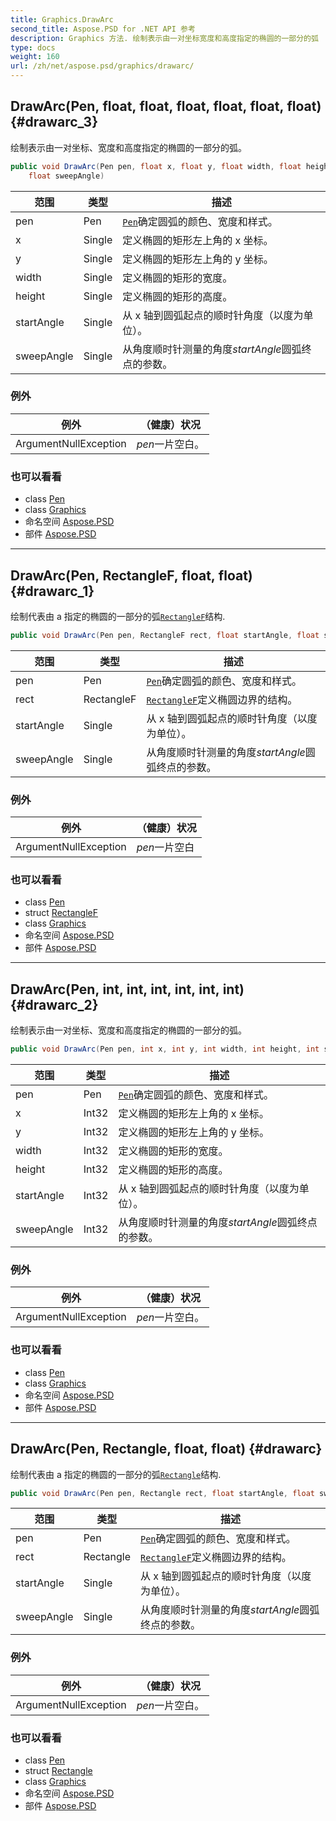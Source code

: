 ```yaml
---
title: Graphics.DrawArc
second_title: Aspose.PSD for .NET API 参考
description: Graphics 方法. 绘制表示由一对坐标宽度和高度指定的椭圆的一部分的弧
type: docs
weight: 160
url: /zh/net/aspose.psd/graphics/drawarc/
---
```

## DrawArc(Pen, float, float, float, float, float, float) {#drawarc_3}

绘制表示由一对坐标、宽度和高度指定的椭圆的一部分的弧。

```csharp
public void DrawArc(Pen pen, float x, float y, float width, float height, float startAngle, 
    float sweepAngle)
```

| 范围 | 类型 | 描述 |
| --- | --- | --- |
| pen | Pen | [`Pen`](../../pen/)确定圆弧的颜色、宽度和样式。 |
| x | Single | 定义椭圆的矩形左上角的 x 坐标。 |
| y | Single | 定义椭圆的矩形左上角的 y 坐标。 |
| width | Single | 定义椭圆的矩形的宽度。 |
| height | Single | 定义椭圆的矩形的高度。 |
| startAngle | Single | 从 x 轴到圆弧起点的顺时针角度（以度为单位）。 |
| sweepAngle | Single | 从角度顺时针测量的角度*startAngle*圆弧终点的参数。 |

### 例外

| 例外 | （健康）状况 |
| --- | --- |
| ArgumentNullException | *pen*一片空白。 |

### 也可以看看

* class [Pen](../../pen/)
* class [Graphics](../)
* 命名空间 [Aspose.PSD](../../graphics/)
* 部件 [Aspose.PSD](../../../)

---

## DrawArc(Pen, RectangleF, float, float) {#drawarc_1}

绘制代表由 a 指定的椭圆的一部分的弧[`RectangleF`](../../rectanglef/)结构.

```csharp
public void DrawArc(Pen pen, RectangleF rect, float startAngle, float sweepAngle)
```

| 范围 | 类型 | 描述 |
| --- | --- | --- |
| pen | Pen | [`Pen`](../../pen/)确定圆弧的颜色、宽度和样式。 |
| rect | RectangleF | [`RectangleF`](../../rectanglef/)定义椭圆边界的结构。 |
| startAngle | Single | 从 x 轴到圆弧起点的顺时针角度（以度为单位）。 |
| sweepAngle | Single | 从角度顺时针测量的角度*startAngle*圆弧终点的参数。 |

### 例外

| 例外 | （健康）状况 |
| --- | --- |
| ArgumentNullException | *pen*一片空白 |

### 也可以看看

* class [Pen](../../pen/)
* struct [RectangleF](../../rectanglef/)
* class [Graphics](../)
* 命名空间 [Aspose.PSD](../../graphics/)
* 部件 [Aspose.PSD](../../../)

---

## DrawArc(Pen, int, int, int, int, int, int) {#drawarc_2}

绘制表示由一对坐标、宽度和高度指定的椭圆的一部分的弧。

```csharp
public void DrawArc(Pen pen, int x, int y, int width, int height, int startAngle, int sweepAngle)
```

| 范围 | 类型 | 描述 |
| --- | --- | --- |
| pen | Pen | [`Pen`](../../pen/)确定圆弧的颜色、宽度和样式。 |
| x | Int32 | 定义椭圆的矩形左上角的 x 坐标。 |
| y | Int32 | 定义椭圆的矩形左上角的 y 坐标。 |
| width | Int32 | 定义椭圆的矩形的宽度。 |
| height | Int32 | 定义椭圆的矩形的高度。 |
| startAngle | Int32 | 从 x 轴到圆弧起点的顺时针角度（以度为单位）。 |
| sweepAngle | Int32 | 从角度顺时针测量的角度*startAngle*圆弧终点的参数。 |

### 例外

| 例外 | （健康）状况 |
| --- | --- |
| ArgumentNullException | *pen*一片空白。 |

### 也可以看看

* class [Pen](../../pen/)
* class [Graphics](../)
* 命名空间 [Aspose.PSD](../../graphics/)
* 部件 [Aspose.PSD](../../../)

---

## DrawArc(Pen, Rectangle, float, float) {#drawarc}

绘制代表由 a 指定的椭圆的一部分的弧[`Rectangle`](../../rectangle/)结构.

```csharp
public void DrawArc(Pen pen, Rectangle rect, float startAngle, float sweepAngle)
```

| 范围 | 类型 | 描述 |
| --- | --- | --- |
| pen | Pen | [`Pen`](../../pen/)确定圆弧的颜色、宽度和样式。 |
| rect | Rectangle | [`RectangleF`](../../rectanglef/)定义椭圆边界的结构。 |
| startAngle | Single | 从 x 轴到圆弧起点的顺时针角度（以度为单位）。 |
| sweepAngle | Single | 从角度顺时针测量的角度*startAngle*圆弧终点的参数。 |

### 例外

| 例外 | （健康）状况 |
| --- | --- |
| ArgumentNullException | *pen*一片空白。 |

### 也可以看看

* class [Pen](../../pen/)
* struct [Rectangle](../../rectangle/)
* class [Graphics](../)
* 命名空间 [Aspose.PSD](../../graphics/)
* 部件 [Aspose.PSD](../../../)


